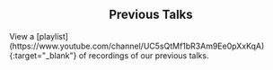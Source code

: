 <h2 style="text-align:center"> Previous Talks </h2>
View a [playlist](https://www.youtube.com/channel/UC5sQtMf1bR3Am9Ee0pXxKqA){:target="_blank"} of recordings of our previous talks.
<div class="talks">
 
<!-- Pedro -->
<!-- <div class="talk" id="pedro">
        <div class="speakerInfo"> 
            <img alt="Pedro Domingos" src="{{site.baseurl}}/assets/img/pedro.jpg">
      <br>
      <a href="https://homes.cs.washington.edu/~pedrod/" target="_blank">Pedro Domingos</a> 
      <br>
      University of Washington
    </div>
    <div class="talkInfo"> 
              <strong> Date: </strong> Monday, April 26th, 2021 @ 4PM.
      <br>
<strong> Talk Title: </strong> Unifying Logical and Statistical AI with Markov Logic
     <br>
      <strong> Abstract: </strong> Intelligent systems must be able to handle the complexity and uncertainty of the real world. Markov logic enables this by unifying first-order logic and probabilistic graphical models into a single representation. Many deep architectures are instances of Markov logic. An extensive suite of learning and inference algorithms for Markov logic has been developed, along with open source implementations like Alchemy. Markov logic has been applied to natural language understanding, information extraction and integration, robotics, social network analysis, computational biology, and many other areas.
      <br>
      <strong> Bio: </strong> Pedro Domingos is a professor of computer science at the University of Washington and the author of "The Master Algorithm". He is a winner of the SIGKDD Innovation Award and the IJCAI John McCarthy Award, two of the highest honors in data science and AI, and a Fellow of the AAAS and AAAI. His research spans a wide variety of topics in machine learning, artificial intelligence, and data science. He helped start the fields of statistical relational AI, data stream mining, adversarial learning, machine learning for information integration,
and influence maximization in social networks. 
    </div>
  </div> -->
</div>
